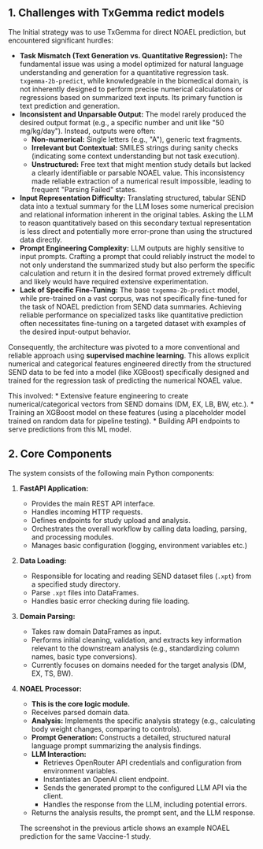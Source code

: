 ## 1. Challenges with TxGemma redict models

The Initial strategy was to use TxGemma for direct NOAEL prediction, but encountered significant hurdles:

*   **Task Mismatch (Text Generation vs. Quantitative Regression):** The fundamental issue was using a model optimized for natural language understanding and generation for a quantitative regression task. `txgemma-2b-predict`, while knowledgeable in the biomedical domain, is not inherently designed to perform precise numerical calculations or regressions based on summarized text inputs. Its primary function is text prediction and generation.
*   **Inconsistent and Unparsable Output:** The model rarely produced the desired output format (e.g., a specific number and unit like "50 mg/kg/day"). Instead, outputs were often:
    *   **Non-numerical:** Single letters (e.g., "A"), generic text fragments.
    *   **Irrelevant but Contextual:** SMILES strings during sanity checks (indicating some context understanding but not task execution).
    *   **Unstructured:** Free text that might mention study details but lacked a clearly identifiable or parsable NOAEL value.
    This inconsistency made reliable extraction of a numerical result impossible, leading to frequent "Parsing Failed" states.
*   **Input Representation Difficulty:** Translating structured, tabular SEND data into a textual summary for the LLM loses some numerical precision and relational information inherent in the original tables. Asking the LLM to reason quantitatively based on this secondary textual representation is less direct and potentially more error-prone than using the structured data directly.
*   **Prompt Engineering Complexity:** LLM outputs are highly sensitive to input prompts. Crafting a prompt that could reliably instruct the model to not only understand the summarized study but also perform the specific calculation and return it in the desired format proved extremely difficult and likely would have required extensive experimentation.
*   **Lack of Specific Fine-Tuning:** The base `txgemma-2b-predict` model, while pre-trained on a vast corpus, was not specifically fine-tuned for the task of NOAEL prediction from SEND data summaries. Achieving reliable performance on specialized tasks like quantitative prediction often necessitates fine-tuning on a targeted dataset with examples of the desired input-output behavior.

Consequently, the architecture was pivoted to a more conventional and reliable approach using **supervised machine learning**. This allows explicit numerical and categorical features engineered directly from the structured SEND data to be fed into a model (like XGBoost) specifically designed and trained for the regression task of predicting the numerical NOAEL value.

This involved:
    *   Extensive feature engineering to create numerical/categorical vectors from SEND domains (DM, EX, LB, BW, etc.).
    *   Training an XGBoost model on these features (using a placeholder model trained on random data for pipeline testing).
    *   Building API endpoints to serve predictions from this ML model.

## 2. Core Components

The system consists of the following main Python components:

1.  **FastAPI Application:**
    *   Provides the main REST API interface.
    *   Handles incoming HTTP requests.
    *   Defines endpoints for study upload and analysis.
    *   Orchestrates the overall workflow by calling data loading, parsing, and processing modules.
    *   Manages basic configuration (logging, environment variables etc.)

2.  **Data Loading:**
    *   Responsible for locating and reading SEND dataset files (`.xpt`) from a specified study directory.
    *   Parse `.xpt` files into DataFrames.
    *   Handles basic error checking during file loading.

3.  **Domain Parsing:**
    *   Takes raw domain DataFrames as input.
    *   Performs initial cleaning, validation, and extracts key information relevant to the downstream analysis (e.g., standardizing column names, basic type conversions).
    *   Currently focuses on domains needed for the target analysis (DM, EX, TS, BW).

4.  **NOAEL Processor:**
    *   **This is the core logic module.**
    *   Receives parsed domain data.
    *   **Analysis:** Implements the specific analysis strategy (e.g., calculating body weight changes, comparing to controls).
    *   **Prompt Generation:** Constructs a detailed, structured natural language prompt summarizing the analysis findings.
    *   **LLM Interaction:** 
        *   Retrieves OpenRouter API credentials and configuration from environment variables.
        *   Instantiates an OpenAI client endpoint.
        *   Sends the generated prompt to the configured LLM API via the client.
        *   Handles the response from the LLM, including potential errors.
    *   Returns the analysis results, the prompt sent, and the LLM response.

    The screenshot in the previous article shows an example NOAEL prediction for the same Vaccine-1 study.

